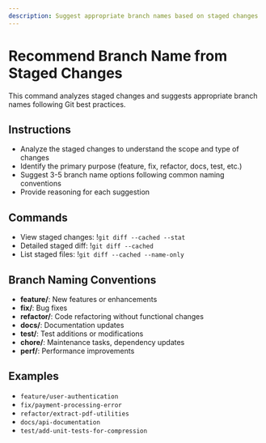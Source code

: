 ```yaml
---
description: Suggest appropriate branch names based on staged changes
---
```


# Recommend Branch Name from Staged Changes

This command analyzes staged changes and suggests appropriate branch names following Git best practices.

## Instructions

- Analyze the staged changes to understand the scope and type of changes
- Identify the primary purpose (feature, fix, refactor, docs, test, etc.)
- Suggest 3-5 branch name options following common naming conventions
- Provide reasoning for each suggestion

## Commands

- View staged changes: !`git diff --cached --stat`
- Detailed staged diff: !`git diff --cached`
- List staged files: !`git diff --cached --name-only`

## Branch Naming Conventions

- **feature/**: New features or enhancements
- **fix/**: Bug fixes
- **refactor/**: Code refactoring without functional changes
- **docs/**: Documentation updates
- **test/**: Test additions or modifications
- **chore/**: Maintenance tasks, dependency updates
- **perf/**: Performance improvements

## Examples

- `feature/user-authentication`
- `fix/payment-processing-error`
- `refactor/extract-pdf-utilities`
- `docs/api-documentation`
- `test/add-unit-tests-for-compression`

